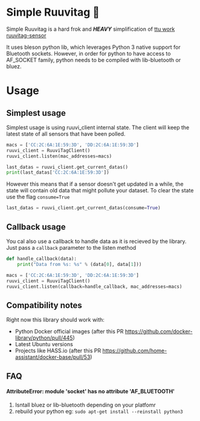 # Simple Ruuvitag 🔧

Simple Ruuvitag is a hard frok and ***HEAVY*** simplification of [ttu work](https://github.com/ttu) [ruuvitag-sensor](https://github.com/ttu/ruuvitag-sensor)

It uses bleson python lib, which leverages Python 3 native support for Bluetooth sockets. 
However, in order for python to have access to AF_SOCKET family, python needs to be compiled with lib-bluetooth or bluez.

# Usage

## Simplest usage
Simplest usage is using ruuvi_client internal state.
The client will keep the latest state of all sensors that have been polled.

```python
macs = ['CC:2C:6A:1E:59:3D', 'DD:2C:6A:1E:59:3D']
ruuvi_client = RuuviTagClient()
ruuvi_client.listen(mac_addresses=macs)

last_datas = ruuvi_client.get_current_datas()
print(last_datas['CC:2C:6A:1E:59:3D'])
```

However this means that if a sensor doesn't get updated in a while, the state will contain
old data that might pollute your dataset. To clear the state use the flag `consume=True` 

```python
last_datas = ruuvi_client.get_current_datas(consume=True)
```

## Callback usage

You cal also use a callback to handle data as it is recieved by the library.
Just pass a `callback` parameter to the listen method
```python
def handle_callback(data):
    print("Data from %s: %s" % (data[0], data[1]))

macs = ['CC:2C:6A:1E:59:3D', 'DD:2C:6A:1E:59:3D']
ruuvi_client = RuuviTagClient()
ruuvi_client.listen(callback=handle_callback, mac_addresses=macs)
```

## Compatibility notes
Right now this library should work with:
* Python Docker official images (after this PR https://github.com/docker-library/python/pull/445)
* Latest Ubuntu versions
* Projects like HASS.io (after this PR https://github.com/home-assistant/docker-base/pull/53)

## FAQ

#### AttributeError: module 'socket' has no attribute 'AF_BLUETOOTH'

1. Isntall bluez or lib-bluetooth depending on your platfomr
2. rebuild your python eg: `sudo apt-get install --reinstall python3`